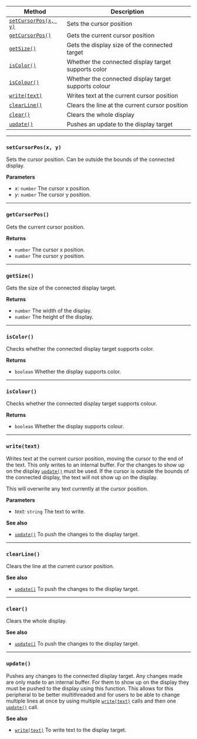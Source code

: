 | Method                                | Description                                          |
|---------------------------------------|------------------------------------------------------|
| [`setCursorPos(x, y)`](#setCursorPos) | Sets the cursor position                             |
| [`getCursorPos()`](#getCursorPos)     | Gets the current cursor position                     |
| [`getSize()`](#getSize)               | Gets the display size of the connected target        |
| [`isColor()`](#isColor)               | Whether the connected display target supports color  |
| [`isColour()`](#isColour)             | Whether the connected display target supports colour |
| [`write(text)`](#writetext)           | Writes text at the current cursor position           |
| [`clearLine()`](#clearLine)           | Clears the line at the current cursor position       |
| [`clear()`](#clear)                   | Clears the whole display                             |
| [`update()`](#update)                 | Pushes an update to the display target               |

---
### `setCursorPos(x, y)`
Sets the cursor position. Can be outside the bounds of the connected display.

**Parameters**
- _x:_ `number` The cursor x position.
- _y:_ `number` The cursor y position.

---
### `getCursorPos()`
Gets the current cursor position.

**Returns**
- `number` The cursor x position.
- `number` The cursor y position.

---
### `getSize()`
Gets the size of the connected display target.

**Returns**
- `number` The width of the display.
- `number` The height of the display.

---
### `isColor()`
Checks whether the connected display target supports color.

**Returns**
- `boolean` Whether the display supports color.

---
### `isColour()`
Checks whether the connected display target supports colour.

**Returns**
- `boolean` Whether the display supports colour.

---
### `write(text)`
Writes text at the current cursor position, moving the cursor to the end of the text.
This only writes to an internal buffer. For the changes to show up on the display [`update()`](#update) must be used.
If the cursor is outside the bounds of the connected display, the text will not show up on the display.

This will overwrite any text currently at the cursor position.

**Parameters**
- _text:_ `string` The text to write.

**See also**
- [`update()`](#update) To push the changes to the display target.

---
### `clearLine()`
Clears the line at the current cursor position.

**See also**
- [`update()`](#update) To push the changes to the display target.

---
### `clear()`
Clears the whole display.

**See also**
- [`update()`](#update) To push the changes to the display target.

---
### `update()`
Pushes any changes to the connected display target.
Any changes made are only made to an internal buffer.
For them to show up on the display they must be pushed to the display using this function.
This allows for this peripheral to be better multithreaded and for users to be able to change multiple lines at once by
using multiple [`write(text)`](#writetext) calls and then one [`update()`](#update) call.

**See also**
- [`write(text)`](#writetext) To write text to the display target.
